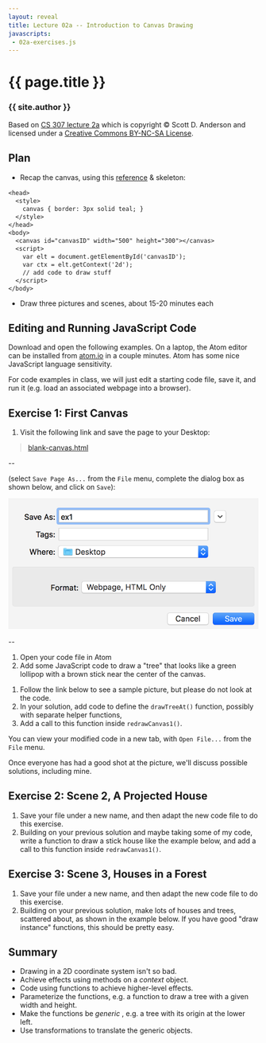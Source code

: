 ```yaml
---
layout: reveal
title: Lecture 02a -- Introduction to Canvas Drawing
javascripts:
 - 02a-exercises.js
---
```

# {{ page.title }}
### {{ site.author }}

Based on [CS 307 lecture 2a](https://cs.wellesley.edu/~cs307/lectures/02a.html) which is copyright &copy; Scott D. Anderson and licensed under a [Creative Commons BY-NC-SA License](http://creativecommons.org/licenses/by-nc-sa/1.0/). 


## Plan

  * Recap the canvas, using this [reference](../readings/02a-canvas.html#canvas_reference) & skeleton:

```
<head>
  <style>
    canvas { border: 3px solid teal; }
  </style>
</head>
<body>
  <canvas id="canvasID" width="500" height="300"></canvas>
  <script>
    var elt = document.getElementById('canvasID');
    var ctx = elt.getContext('2d');
    // add code to draw stuff
  </script>
</body>
```

  * Draw three pictures and scenes, about 15-20 minutes each 

## Editing and Running JavaScript Code

Download and open the following examples.
On a laptop, the Atom editor can be installed from
[atom.io](http://atom.io) in a couple minutes. Atom has some nice JavaScript
language sensitivity. 

For code examples in class, we will just edit a starting code file, save it,
and run it (e.g. load an associated webpage into a browser).

## Exercise 1: First Canvas

  1. Visit the following link and save the page to your Desktop: 

  > [blank-canvas.html](02a-exercises/blank-canvas.html)



--

  (select `Save Page As...` from the `File` menu, complete the dialog box as
  shown below, and click on `Save`):

  ![](img/saveEx1.png)
     
--

  1. Open your code file in Atom
  1. Add some JavaScript code to draw a "tree" that looks like a green lollipop with a brown stick near the center of the canvas.
  
   <div id="canvas1parent"></div>

  1. Follow the link below to see a sample picture, but please do not look at the code.
  1. In your solution, add code to define the `drawTreeAt()` function, possibly with separate helper functions,
  1. Add a call to this function inside `redrawCanvas1()`.

  You can view your modified code in a new tab, with `Open File...` from the `File` menu. 

Once everyone has had a good shot at the picture, we'll discuss possible
solutions, including mine.

## Exercise 2: Scene 2, A Projected House

  1. Save your file under a new name, and then adapt the new code file to do this exercise. 
  2. Building on your previous solution and maybe taking some of my code, write a function to draw a stick house like the example below, and add a call to this function inside `redrawCanvas1()`. 

  <div id="canvas2parent"></div>

## Exercise 3: Scene 3, Houses in a Forest

  1. Save your file under a new name, and then adapt the new code file to do this exercise. 
  2. Building on your previous solution, make lots of houses and trees, scattered about, as shown in the example below. If you have good "draw instance" functions, this should be pretty easy. 

  <div id="canvas3parent"></div>

## Summary

  * Drawing in a 2D coordinate system isn't so bad. 
  * Achieve effects using methods on a _context_ object. 
  * Code using functions to achieve higher-level effects. 
  * Parameterize the functions, e.g. a function to draw a tree with a given width and height. 
  * Make the functions be _generic_ , e.g. a tree with its origin at the lower left. 
  * Use transformations to translate the generic objects.  
